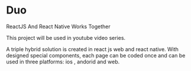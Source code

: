 # Duo
ReactJS And React Native Works Together

This project will be used in youtube video series. 

A triple hybrid solution is created in react js web and react native. With designed special components, each page can be coded once and can be used in three platforms: ios , andorid and web.
